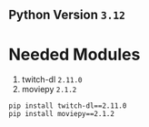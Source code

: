 ## Python Version `3.12`
# Needed Modules
1. twitch-dl `2.11.0`
2. moviepy `2.1.2`
```
pip install twitch-dl==2.11.0
pip install moviepy==2.1.2
```
